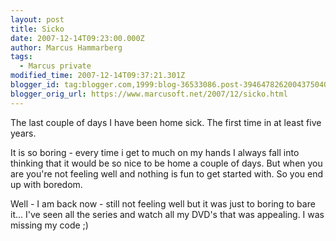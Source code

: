 ```yaml
---
layout: post
title: Sicko
date: 2007-12-14T09:23:00.000Z
author: Marcus Hammarberg
tags:
  - Marcus private
modified_time: 2007-12-14T09:37:21.301Z
blogger_id: tag:blogger.com,1999:blog-36533086.post-3946478262004375040
blogger_orig_url: https://www.marcusoft.net/2007/12/sicko.html
---
```


The
last couple of days I have been home sick. The first time in at least
five years.

It is so boring - every time
i get to much on my hands I always fall into thinking that it would be
so nice to be home a couple of days. But when you are you're not
feeling well and nothing is fun to get started with. So you end up with
boredom.

Well - I am back now - still not feeling well but it was just to boring
to bare it... I've seen all the series and watch all my DVD's that was
appealing. I was missing my code ;)
